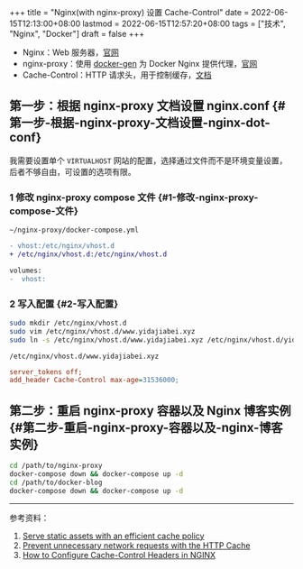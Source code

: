 +++
title = "Nginx(with nginx-proxy) 设置 Cache-Control"
date = 2022-06-15T12:13:00+08:00
lastmod = 2022-06-15T12:57:20+08:00
tags = ["技术", "Nginx", "Docker"]
draft = false
+++

-   Nginx：Web 服务器，[官网](http://nginx.org/)
-   nginx-proxy：使用 [docker-gen](https://github.com/nginx-proxy/docker-gen) 为 Docker Nginx 提供代理，[官网](https://github.com/nginx-proxy/nginx-proxy)
-   Cache-Control：HTTP 请求头，用于控制缓存，[文档](https://developer.mozilla.org/en-US/docs/Web/HTTP/Headers/Cache-Control)


## 第一步：根据 nginx-proxy 文档设置 nginx.conf {#第一步-根据-nginx-proxy-文档设置-nginx-dot-conf}

我需要设置单个 `VIRTUALHOST` 网站的配置，选择通过文件而不是环境变量设置，后者不够自由，可设置的选项有限。


### 1 修改 nginx-proxy compose 文件 {#1-修改-nginx-proxy-compose-文件}

`~/nginx-proxy/docker-compose.yml`

```diff
- vhost:/etc/nginx/vhost.d
+ /etc/nginx/vhost.d:/etc/nginx/vhost.d

volumes:
-  vhost:
```


### 2 写入配置 {#2-写入配置}

```bash
sudo mkdir /etc/nginx/vhost.d
sudo vim /etc/nginx/vhost.d/www.yidajiabei.xyz
sudo ln -s /etc/nginx/vhost.d/www.yidajiabei.xyz /etc/nginx/vhost.d/yidajiabei.xyz
```

`/etc/nginx/vhost.d/www.yidajiabei.xyz`

```cfg
server_tokens off;
add_header Cache-Control max-age=31536000;
```


## 第二步：重启 nginx-proxy 容器以及 Nginx 博客实例 {#第二步-重启-nginx-proxy-容器以及-nginx-博客实例}

```bash
cd /path/to/nginx-proxy
docker-compose down && docker-compose up -d
cd /path/to/docker-blog
docker-compose down && docker-compose up -d
```

---

参考资料：

1.  [Serve static assets with an efficient cache policy](https://web.dev/uses-long-cache-ttl/)
2.  [Prevent unnecessary network requests with the HTTP Cache](https://web.dev/http-cache/)
3.  [How to Configure Cache-Control Headers in NGINX](https://www.howtogeek.com/devops/how-to-configure-cache-control-headers-in-nginx/)